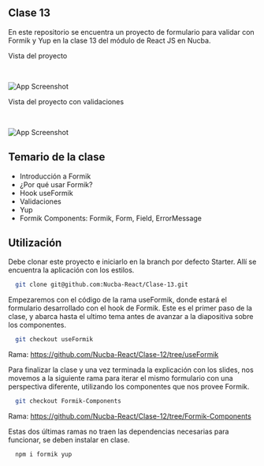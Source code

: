 ## Clase 13

En este repositorio se encuentra un proyecto de formulario para validar con Formik y Yup en la clase 13 del módulo de React JS en Nucba.

Vista del proyecto

<br>

![App Screenshot](https://res.cloudinary.com/dcatzxqqf/image/upload/v1662420616/coding/Readmes/Reaact/Clase-12/Captura_de_Pantalla_2022-09-05_a_la_s_20.29.06_knbj2l.png)

Vista del proyecto con validaciones

<br>

![App Screenshot](https://res.cloudinary.com/dcatzxqqf/image/upload/v1662420616/coding/Readmes/Reaact/Clase-12/Captura_de_Pantalla_2022-09-05_a_la_s_20.29.58_qtmvha.png)

## Temario de la clase

- Introducción a Formik
- ¿Por qué usar Formik?
- Hook useFormik
- Validaciones
- Yup
- Formik Components: Formik, Form, Field, ErrorMessage


## Utilización

Debe clonar este proyecto e iniciarlo en la branch por defecto Starter. Allí se encuentra la aplicación con los estilos.


```bash
  git clone git@github.com:Nucba-React/Clase-13.git
```

Empezaremos con el código de la rama useFormik, donde estará el formulario desarrollado con el hook de Formik.
Este es el primer paso de la clase, y abarca hasta el ultimo tema antes de avanzar a la diapositiva sobre los componentes. 

```bash
  git checkout useFormik
```
Rama: https://github.com/Nucba-React/Clase-12/tree/useFormik 

Para finalizar la clase y una vez terminada la explicación con los slides, nos movemos a la siguiente rama para iterar el mismo formulario con una perspectiva diferente, utilizando los componentes que nos provee Formik. 

```bash
  git checkout Formik-Components
```
Rama: https://github.com/Nucba-React/Clase-12/tree/Formik-Components

Estas dos últimas ramas no traen las dependencias necesarias para funcionar, se deben instalar en clase.
```bash
  npm i formik yup
```






